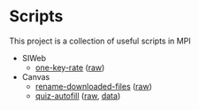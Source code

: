 # Scripts

This project is a collection of useful scripts in MPI

- SIWeb
  - [one-key-rate](https://github.com/MPICP/Scripts/blob/master/siweb/one-key-rate.js) ([raw](https://raw.githubusercontent.com/MPICP/Scripts/master/siweb/one-key-rate.js))
- Canvas
  - [rename-downloaded-files](https://github.com/MPICP/Scripts/blob/master/canvas/rename-downloaded-files.sh) ([raw](https://raw.githubusercontent.com/MPICP/Scripts/master/canvas/rename-downloaded-files.sh))
  -  [quiz-autofill](https://github.com/MPICP/Scripts/blob/master/canvas/quiz-autofill.js) ([raw](https://raw.githubusercontent.com/MPICP/Scripts/master/canvas/quiz-autofill.js), [data](https://github.com/MPICP/Scripts/blob/master/canvas/quiz-demo-data.js))
